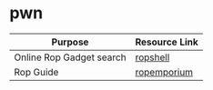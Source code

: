 # pwn 

|Purpose|Resource Link|
| ------ |------|
|Online Rop Gadget search|[ropshell](http://ropshell.com)|
|Rop Guide|[ropemporium](https://ropemporium.com)|
